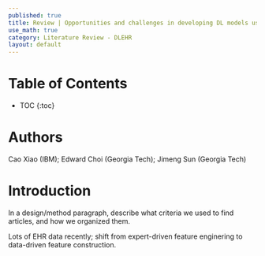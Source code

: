 ```yaml
---
published: true
title: Review | Opportunities and challenges in developing DL models using EHR
use_math: true
category: Literature Review - DLEHR
layout: default
---
```


# Table of Contents

* TOC
{:toc}


# Authors

Cao Xiao (IBM); Edward Choi (Georgia Tech); Jimeng Sun (Georgia Tech)

# Introduction

In a design/method paragraph, describe what criteria we used to find articles, and how we organized them.

Lots of EHR data recently; shift from expert-driven feature enginering to data-driven feature construction.

